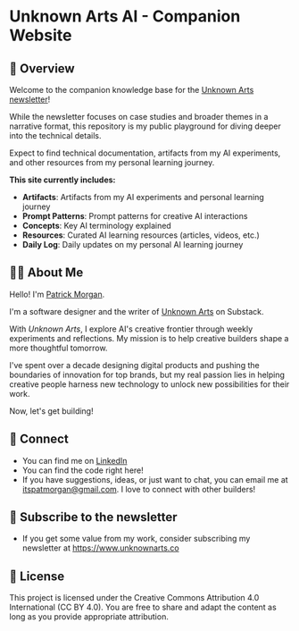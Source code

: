 # Unknown Arts AI - Companion Website

## 📖 Overview

Welcome to the companion knowledge base for the [Unknown Arts newsletter](https://www.unknownarts.co)! 

While the newsletter focuses on case studies and broader themes in a narrative format, this repository is my public playground for diving deeper into the technical details.

Expect to find technical documentation, artifacts from my AI experiments, and other resources from my personal learning journey.

**This site currently includes:**

- **Artifacts**: Artifacts from my AI experiments and personal learning journey
- **Prompt Patterns**: Prompt patterns for creative AI interactions
- **Concepts**: Key AI terminology explained
- **Resources**: Curated AI learning resources (articles, videos, etc.)
- **Daily Log**: Daily updates on my personal AI learning journey

## 👨‍💻 About Me

Hello! I'm [Patrick Morgan](https://itspatmorgan.com).

I'm a software designer and the writer of [Unknown Arts](https://www.unknownarts.co) on Substack.

With *Unknown Arts*, I explore AI's creative frontier through weekly experiments and reflections. My mission is to help creative builders shape a more thoughtful tomorrow.

I've spent over a decade designing digital products and pushing the boundaries of innovation for top brands, but my real passion lies in helping creative people harness new technology to unlock new possibilities for their work.

Now, let's get building!

## 🔗 Connect

- You can find me on [LinkedIn](https://www.linkedin.com/in/itspatmorgan/)
- You can find the code right here!
- If you have suggestions, ideas, or just want to chat, you can email me at itspatmorgan@gmail.com. I love to connect with other builders!

## 💌 Subscribe to the newsletter

- If you get some value from my work, consider subscribing my newsletter at https://www.unknownarts.co

## 📄 License

This project is licensed under the Creative Commons Attribution 4.0 International (CC BY 4.0). You are free to share and adapt the content as long as you provide appropriate attribution.